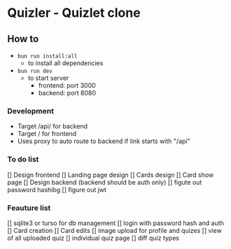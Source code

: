 # Quizler - Quizlet clone 

## How to 
- `bun run install:all` 
    - to install all dependencies
- `bun run dev`
  - to start server
      - frontend: port 3000
      - backend: port 8080

### Development 
- Target /api/ for backend
- Target / for frontend
- Uses proxy to auto route to backend if link starts with "/api"

### To do list 
[] Design frontend 
  [] Landing page design 
  [] Cards design 
  [] Card show page 
[] Design backend (backend should be auth only) 
  [] figute out password hashibg 
  [] figure out jwt

### Feauture list 
[] sqlite3 or turso for db management 
[] login with password hash and auth 
[] Card creation 
[] Card edits 
[] image upload for profile and quizes
[] view of all uploaded quiz
[] individual quiz page 
[] diff quiz types
